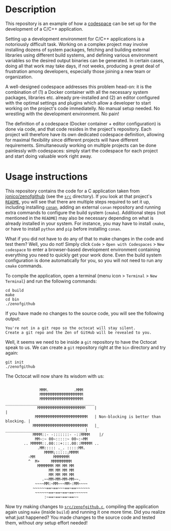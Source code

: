 # Description

This repository is an example of how a [codespace](https://github.com/features/codespaces) can be
set up for the development of a C/C++ application.

Setting up a development environment for C/C++ applications is a notoriously difficult task. Working on a
complex project may involve installing dozens of system packages, fetching and building external
libraries using different build systems, and defining various environment variables so the
desired output binaries can be generated. In certain cases, doing all that work may take days, if
not weeks, producing a great deal of frustration among developers, especially those joining a new
team or organization.

A well-designed codespace addresses this problem head-on: it is the combination of (1) a Docker
container with all the necessary system packages, libraries etc. already pre-installed and (2) an
editor configured with the optimal settings and plugins which allow a developer to start
 working on the project's code immediatelly. No manual setup needed. No wrestling with the
development environment. No pain!

The definition of a codespace (Docker container + editor configuration) is done via code, and that
code resides in the project's repository. Each project will therefore have its own dedicated
codespace definition, allowing for maximal flexibility since different projects will have different
requirements. Simultaneously working on multiple projects can be done painlessly with codespaces:
simply start the codespace for each project and start doing valuable work right away.

# Usage instructions

This repository contains the code for a C application taken from
[jonico/zenofgithub](https://github.com/jonico/zenofgithub) (see the
[`src`](https://github.com/dassencio/codespaces-demo-cpp/tree/main/src) directory). If you look at
that project's [`README`](https://github.com/dassencio/codespaces-demo-cpp/blob/main/src/README.md),
you will see that there are multiple steps required to set it up, including installing
[`conan`](https://conan.io/), adding an external `conan` repository and running extra commands to
configure the build system (`cmake`). Additional steps (not mentioned in the `README`) may also be
necessary depending on what is already installed in your system. For instance, you may have to
install `cmake`, or have to install `python` and `pip` before installing `conan`.

What if you did not have to do any of that to make changes in the code and test them? Well, you do
not! Simply click `Code` > `Open with Codespaces` > `New codespace` to enter a browser-based
development environment containing everything you need to quickly get your work done. Even the build
system configuration is done automatically for you, so you will not need to run any `cmake`
commands.

To compile the application, open a terminal (menu icon > `Terminal` > `New
Terminal`) and run the following commands:

```
cd build
make
cd bin
./zenofgithub
```

If you have made no changes to the source code, you will see the following output:

```
You're not in a git repo so the octocat will stay silent.
Create a git repo and the Zen of GitHub will be revealed to you.
```

Well, it seems we need to be inside a `git` repository to have the Octocat speak to us. We can create a `git` repository right at the `bin` directory and try again:

```
git init
./zenofgithub
```

The Octocat will now share its wisdom with us:

```

               MMM.           .MMM
               MMMMMMMMMMMMMMMMMMM
               MMMMMMMMMMMMMMMMMMM      _______________________________________
              MMMMMMMMMMMMMMMMMMMMM    |                                       |
             MMMMMMMMMMMMMMMMMMMMMMM   | Non-blocking is better than blocking. |
            MMMMMMMMMMMMMMMMMMMMMMMM   |_   ___________________________________|
            MMMM::- -:::::::- -::MMMM    |/
             MM~:~ 00~:::::~ 00~:~MM
        .. MMMMM::.00:::+:::.00::MMMMM ..
              .MM::::: ._. :::::MM.
                 MMMM;:::::;MMMM
          -MM        MMMMMMM
          ^  M+     MMMMMMMMM
              MMMMMMM MM MM MM
                   MM MM MM MM
                   MM MM MM MM
                .~~MM~MM~MM~MM~~.
             ~~~~MM:~MM~~~MM~:MM~~~~
            ~~~~~~==~==~~~==~==~~~~~~
             ~~~~~~==~==~==~==~~~~~~
                 :~==~==~==~==~~
```

Now try making changes to
[`src/zenofgithub.c`](https://github.com/dassencio/codespaces-demo-cpp/blob/main/src/zenofgithub.c),
compiling the application again using `make` (inside `build`) and running it one more time. Did you
realize what just happened? You made changes to the source code and tested them, without _any_ setup
effort needed!